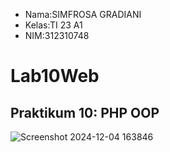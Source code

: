 + Nama:SIMFROSA GRADIANI
+ Kelas:TI 23 A1
+ NIM:312310748

# Lab10Web
## Praktikum 10: PHP OOP

![Screenshot 2024-12-04 163846](https://github.com/user-attachments/assets/edd6576e-23a6-47a4-8b89-d0939cf9cb8e)

